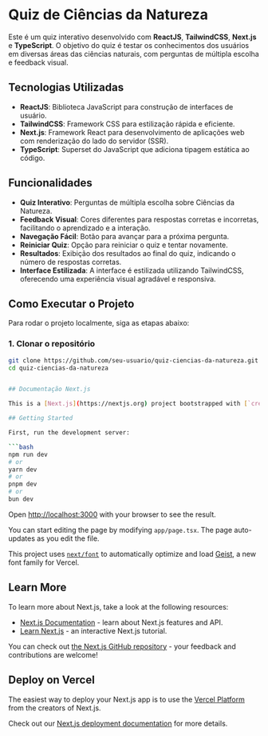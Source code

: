 # Quiz de Ciências da Natureza

Este é um quiz interativo desenvolvido com **ReactJS**, **TailwindCSS**, **Next.js** e **TypeScript**. O objetivo do quiz é testar os conhecimentos dos usuários em diversas áreas das ciências naturais, com perguntas de múltipla escolha e feedback visual.

## Tecnologias Utilizadas

- **ReactJS**: Biblioteca JavaScript para construção de interfaces de usuário.
- **TailwindCSS**: Framework CSS para estilização rápida e eficiente.
- **Next.js**: Framework React para desenvolvimento de aplicações web com renderização do lado do servidor (SSR).
- **TypeScript**: Superset do JavaScript que adiciona tipagem estática ao código.

## Funcionalidades

- **Quiz Interativo**: Perguntas de múltipla escolha sobre Ciências da Natureza.
- **Feedback Visual**: Cores diferentes para respostas corretas e incorretas, facilitando o aprendizado e a interação.
- **Navegação Fácil**: Botão para avançar para a próxima pergunta.
- **Reiniciar Quiz**: Opção para reiniciar o quiz e tentar novamente.
- **Resultados**: Exibição dos resultados ao final do quiz, indicando o número de respostas corretas.
- **Interface Estilizada**: A interface é estilizada utilizando TailwindCSS, oferecendo uma experiência visual agradável e responsiva.

## Como Executar o Projeto

Para rodar o projeto localmente, siga as etapas abaixo:

### 1. Clonar o repositório

```bash
git clone https://github.com/seu-usuario/quiz-ciencias-da-natureza.git
cd quiz-ciencias-da-natureza


## Documentação Next.js

This is a [Next.js](https://nextjs.org) project bootstrapped with [`create-next-app`](https://nextjs.org/docs/app/api-reference/cli/create-next-app).

## Getting Started

First, run the development server:

```bash
npm run dev
# or
yarn dev
# or
pnpm dev
# or
bun dev
```

Open [http://localhost:3000](http://localhost:3000) with your browser to see the result.

You can start editing the page by modifying `app/page.tsx`. The page auto-updates as you edit the file.

This project uses [`next/font`](https://nextjs.org/docs/app/building-your-application/optimizing/fonts) to automatically optimize and load [Geist](https://vercel.com/font), a new font family for Vercel.

## Learn More

To learn more about Next.js, take a look at the following resources:

- [Next.js Documentation](https://nextjs.org/docs) - learn about Next.js features and API.
- [Learn Next.js](https://nextjs.org/learn) - an interactive Next.js tutorial.

You can check out [the Next.js GitHub repository](https://github.com/vercel/next.js) - your feedback and contributions are welcome!

## Deploy on Vercel

The easiest way to deploy your Next.js app is to use the [Vercel Platform](https://vercel.com/new?utm_medium=default-template&filter=next.js&utm_source=create-next-app&utm_campaign=create-next-app-readme) from the creators of Next.js.

Check out our [Next.js deployment documentation](https://nextjs.org/docs/app/building-your-application/deploying) for more details.
